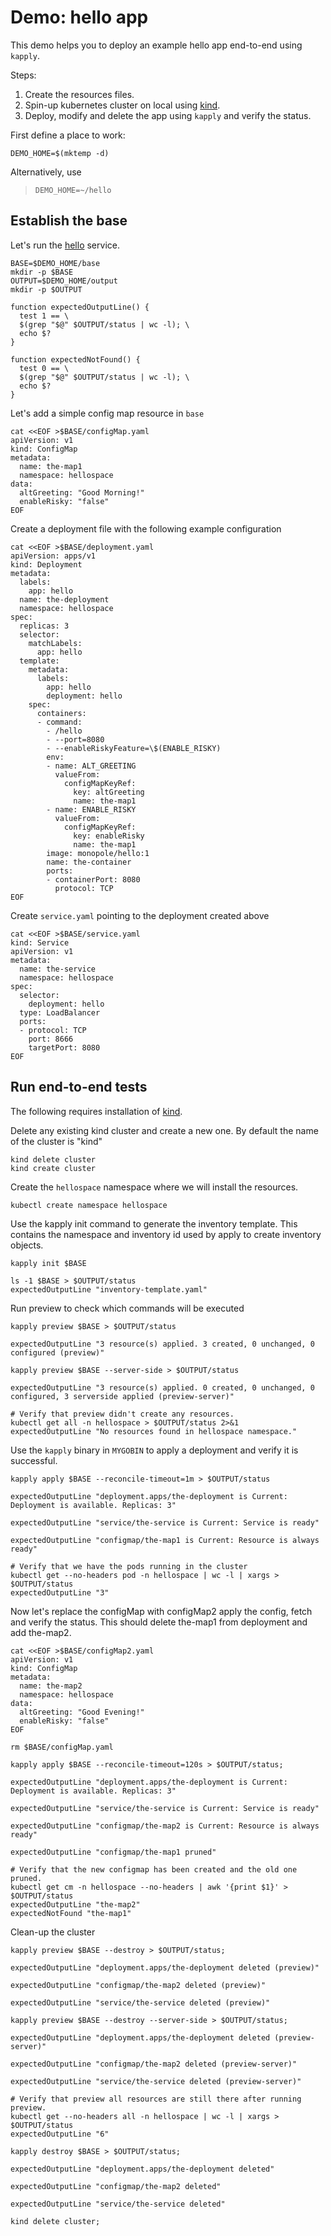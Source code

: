 [hello]: https://github.com/monopole/hello
[kind]: https://github.com/kubernetes-sigs/kind

# Demo: hello app

This demo helps you to deploy an example hello app end-to-end using `kapply`.

Steps:
1. Create the resources files.
2. Spin-up kubernetes cluster on local using [kind].
3. Deploy, modify and delete the app using `kapply` and verify the status.

First define a place to work:

<!-- @makeWorkplace @testE2EAgainstLatestRelease-->
```
DEMO_HOME=$(mktemp -d)
```

Alternatively, use

> ```
> DEMO_HOME=~/hello
> ```

## Establish the base

Let's run the [hello] service.

<!-- @createBase @testE2EAgainstLatestRelease-->
```
BASE=$DEMO_HOME/base
mkdir -p $BASE
OUTPUT=$DEMO_HOME/output
mkdir -p $OUTPUT

function expectedOutputLine() {
  test 1 == \
  $(grep "$@" $OUTPUT/status | wc -l); \
  echo $?
}

function expectedNotFound() {
  test 0 == \
  $(grep "$@" $OUTPUT/status | wc -l); \
  echo $?
}
```

Let's add a simple config map resource in `base`

<!-- @createConfigMapYaml @testE2EAgainstLatestRelease-->
```
cat <<EOF >$BASE/configMap.yaml
apiVersion: v1
kind: ConfigMap
metadata:
  name: the-map1
  namespace: hellospace
data:
  altGreeting: "Good Morning!"
  enableRisky: "false"
EOF
```

Create a deployment file with the following example configuration

<!-- @createDeploymentYaml @testE2EAgainstLatestRelease-->
```
cat <<EOF >$BASE/deployment.yaml
apiVersion: apps/v1
kind: Deployment
metadata:
  labels:
    app: hello
  name: the-deployment
  namespace: hellospace
spec:
  replicas: 3
  selector:
    matchLabels:
      app: hello
  template:
    metadata:
      labels:
        app: hello
        deployment: hello
    spec:
      containers:
      - command:
        - /hello
        - --port=8080
        - --enableRiskyFeature=\$(ENABLE_RISKY)
        env:
        - name: ALT_GREETING
          valueFrom:
            configMapKeyRef:
              key: altGreeting
              name: the-map1
        - name: ENABLE_RISKY
          valueFrom:
            configMapKeyRef:
              key: enableRisky
              name: the-map1
        image: monopole/hello:1
        name: the-container
        ports:
        - containerPort: 8080
          protocol: TCP
EOF
```

Create `service.yaml` pointing to the deployment created above

<!-- @createServiceYaml @testE2EAgainstLatestRelease-->
```
cat <<EOF >$BASE/service.yaml
kind: Service
apiVersion: v1
metadata:
  name: the-service
  namespace: hellospace
spec:
  selector:
    deployment: hello
  type: LoadBalancer
  ports:
  - protocol: TCP
    port: 8666
    targetPort: 8080
EOF
```

## Run end-to-end tests

The following requires installation of [kind].

Delete any existing kind cluster and create a new one. By default the name of the cluster is "kind"
<!-- @deleteAndCreateKindCluster @testE2EAgainstLatestRelease -->
```
kind delete cluster
kind create cluster
```

Create the `hellospace` namespace where we will install the resources.
<!-- @createNamespace @testE2EAgainstLatestRelease -->
```
kubectl create namespace hellospace
```

Use the kapply init command to generate the inventory template. This contains
the namespace and inventory id used by apply to create inventory objects. 
<!-- @createInventoryTemplate @testE2EAgainstLatestRelease-->
```
kapply init $BASE

ls -1 $BASE > $OUTPUT/status
expectedOutputLine "inventory-template.yaml"
```

Run preview to check which commands will be executed
<!-- @previewHelloApp @testE2EAgainstLatestRelease -->
```
kapply preview $BASE > $OUTPUT/status

expectedOutputLine "3 resource(s) applied. 3 created, 0 unchanged, 0 configured (preview)"

kapply preview $BASE --server-side > $OUTPUT/status

expectedOutputLine "3 resource(s) applied. 0 created, 0 unchanged, 0 configured, 3 serverside applied (preview-server)"

# Verify that preview didn't create any resources.
kubectl get all -n hellospace > $OUTPUT/status 2>&1
expectedOutputLine "No resources found in hellospace namespace."
```

Use the `kapply` binary in `MYGOBIN` to apply a deployment and verify it is successful.
<!-- @runHelloApp @testE2EAgainstLatestRelease -->
```
kapply apply $BASE --reconcile-timeout=1m > $OUTPUT/status

expectedOutputLine "deployment.apps/the-deployment is Current: Deployment is available. Replicas: 3"

expectedOutputLine "service/the-service is Current: Service is ready"

expectedOutputLine "configmap/the-map1 is Current: Resource is always ready"

# Verify that we have the pods running in the cluster
kubectl get --no-headers pod -n hellospace | wc -l | xargs > $OUTPUT/status
expectedOutputLine "3"
```

Now let's replace the configMap with configMap2 apply the config, fetch and verify the status.
This should delete the-map1 from deployment and add the-map2.
<!-- @replaceConfigMapInHello @testE2EAgainstLatestRelease -->
```
cat <<EOF >$BASE/configMap2.yaml
apiVersion: v1
kind: ConfigMap
metadata:
  name: the-map2
  namespace: hellospace
data:
  altGreeting: "Good Evening!"
  enableRisky: "false"
EOF

rm $BASE/configMap.yaml

kapply apply $BASE --reconcile-timeout=120s > $OUTPUT/status;

expectedOutputLine "deployment.apps/the-deployment is Current: Deployment is available. Replicas: 3"

expectedOutputLine "service/the-service is Current: Service is ready"

expectedOutputLine "configmap/the-map2 is Current: Resource is always ready"

expectedOutputLine "configmap/the-map1 pruned"

# Verify that the new configmap has been created and the old one pruned.
kubectl get cm -n hellospace --no-headers | awk '{print $1}' > $OUTPUT/status
expectedOutputLine "the-map2"
expectedNotFound "the-map1"
```

Clean-up the cluster 
<!-- @deleteKindCluster @testE2EAgainstLatestRelease -->
```
kapply preview $BASE --destroy > $OUTPUT/status;

expectedOutputLine "deployment.apps/the-deployment deleted (preview)"

expectedOutputLine "configmap/the-map2 deleted (preview)"

expectedOutputLine "service/the-service deleted (preview)"

kapply preview $BASE --destroy --server-side > $OUTPUT/status;

expectedOutputLine "deployment.apps/the-deployment deleted (preview-server)"

expectedOutputLine "configmap/the-map2 deleted (preview-server)"

expectedOutputLine "service/the-service deleted (preview-server)"

# Verify that preview all resources are still there after running preview.
kubectl get --no-headers all -n hellospace | wc -l | xargs > $OUTPUT/status
expectedOutputLine "6"

kapply destroy $BASE > $OUTPUT/status;

expectedOutputLine "deployment.apps/the-deployment deleted"

expectedOutputLine "configmap/the-map2 deleted"

expectedOutputLine "service/the-service deleted"

kind delete cluster;
```
